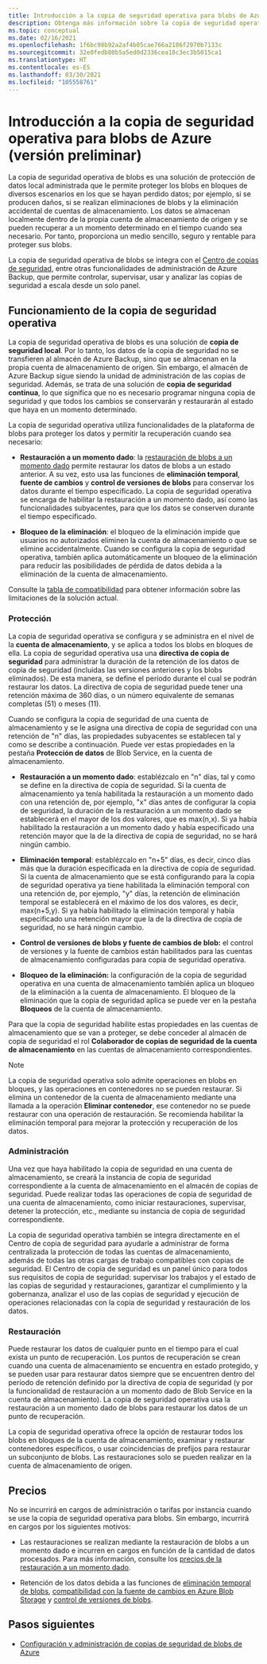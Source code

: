 ```yaml
---
title: Introducción a la copia de seguridad operativa para blobs de Azure
description: Obtenga más información sobre la copia de seguridad operativa para blobs de Azure (versión preliminar).
ms.topic: conceptual
ms.date: 02/16/2021
ms.openlocfilehash: 1f6bc98b92a2af4b05cae766a2186f2970b7133c
ms.sourcegitcommit: 32e0fedb80b5a5ed0d2336cea18c3ec3b5015ca1
ms.translationtype: HT
ms.contentlocale: es-ES
ms.lasthandoff: 03/30/2021
ms.locfileid: "105558761"
---
```

# <a name="overview-of-operational-backup-for-azure-blobs-in-preview"></a>Introducción a la copia de seguridad operativa para blobs de Azure (versión preliminar)

La copia de seguridad operativa de blobs es una solución de protección de datos local administrada que le permite proteger los blobs en bloques de diversos escenarios en los que se hayan perdido datos; por ejemplo, si se producen daños, si se realizan eliminaciones de blobs y la eliminación accidental de cuentas de almacenamiento. Los datos se almacenan localmente dentro de la propia cuenta de almacenamiento de origen y se pueden recuperar a un momento determinado en el tiempo cuando sea necesario. Por tanto, proporciona un medio sencillo, seguro y rentable para proteger sus blobs.

La copia de seguridad operativa de blobs se integra con el [Centro de copias de seguridad](backup-center-overview.md), entre otras funcionalidades de administración de Azure Backup, que permite controlar, supervisar, usar y analizar las copias de seguridad a escala desde un solo panel.

## <a name="how-operational-backup-works"></a>Funcionamiento de la copia de seguridad operativa

La copia de seguridad operativa de blobs es una solución de **copia de seguridad local**. Por lo tanto, los datos de la copia de seguridad no se transfieren al almacén de Azure Backup, sino que se almacenan en la propia cuenta de almacenamiento de origen. Sin embargo, el almacén de Azure Backup sigue siendo la unidad de administración de las copias de seguridad. Además, se trata de una solución de **copia de seguridad continua**, lo que significa que no es necesario programar ninguna copia de seguridad y que todos los cambios se conservarán y restaurarán al estado que haya en un momento determinado.

La copia de seguridad operativa utiliza funcionalidades de la plataforma de blobs para proteger los datos y permitir la recuperación cuando sea necesario:

- **Restauración a un momento dado**: la [restauración de blobs a un momento dado](../storage/blobs/point-in-time-restore-overview.md) permite restaurar los datos de blobs a un estado anterior. A su vez, esto usa las funciones de **eliminación temporal**, **fuente de cambios** y **control de versiones de blobs** para conservar los datos durante el tiempo especificado. La copia de seguridad operativa se encarga de habilitar la restauración a un momento dado, así como las funcionalidades subyacentes, para que los datos se conserven durante el tiempo especificado.

- **Bloqueo de la eliminación**: el bloqueo de la eliminación impide que usuarios no autorizados eliminen la cuenta de almacenamiento o que se elimine accidentalmente. Cuando se configura la copia de seguridad operativa, también aplica automáticamente un bloqueo de la eliminación para reducir las posibilidades de pérdida de datos debida a la eliminación de la cuenta de almacenamiento.

Consulte la [tabla de compatibilidad](blob-backup-support-matrix.md) para obtener información sobre las limitaciones de la solución actual.

### <a name="protection"></a>Protección

La copia de seguridad operativa se configura y se administra en el nivel de la **cuenta de almacenamiento**, y se aplica a todos los blobs en bloques de ella. La copia de seguridad operativa usa una **directiva de copia de seguridad** para administrar la duración de la retención de los datos de copia de seguridad (incluidas las versiones anteriores y los blobs eliminados). De esta manera, se define el período durante el cual se podrán restaurar los datos. La directiva de copia de seguridad puede tener una retención máxima de 360 días, o un número equivalente de semanas completas (51) o meses (11).

Cuando se configura la copia de seguridad de una cuenta de almacenamiento y se le asigna una directiva de copia de seguridad con una retención de "n" días, las propiedades subyacentes se establecen tal y como se describe a continuación. Puede ver estas propiedades en la pestaña **Protección de datos** de Blob Service, en la cuenta de almacenamiento.

- **Restauración a un momento dado**: establézcalo en "n" días, tal y como se define en la directiva de copia de seguridad. Si la cuenta de almacenamiento ya tenía habilitada la restauración a un momento dado con una retención de, por ejemplo, "x" días antes de configurar la copia de seguridad, la duración de la restauración a un momento dado se establecerá en el mayor de los dos valores, que es max(n,x). Si ya había habilitado la restauración a un momento dado y había especificado una retención mayor que la de la directiva de copia de seguridad, no se hará ningún cambio.

- **Eliminación temporal**: establézcalo en "n+5" días, es decir, cinco días más que la duración especificada en la directiva de copia de seguridad. Si la cuenta de almacenamiento que se está configurando para la copia de seguridad operativa ya tiene habilitada la eliminación temporal con una retención de, por ejemplo, "y" días, la retención de eliminación temporal se establecerá en el máximo de los dos valores, es decir, max(n+5,y). Si ya había habilitado la eliminación temporal y había especificado una retención mayor que la de la directiva de copia de seguridad, no se hará ningún cambio.

- **Control de versiones de blobs y fuente de cambios de blob:** el control de versiones y la fuente de cambios están habilitados para las cuentas de almacenamiento configuradas para copia de seguridad operativa.

- **Bloqueo de la eliminación:** la configuración de la copia de seguridad operativa en una cuenta de almacenamiento también aplica un bloqueo de la eliminación a la cuenta de almacenamiento. El bloqueo de la eliminación que la copia de seguridad aplica se puede ver en la pestaña **Bloqueos** de la cuenta de almacenamiento.

Para que la copia de seguridad habilite estas propiedades en las cuentas de almacenamiento que se van a proteger, se debe conceder al almacén de copia de seguridad el rol **Colaborador de copias de seguridad de la cuenta de almacenamiento** en las cuentas de almacenamiento correspondientes.

>[!NOTE]
>La copia de seguridad operativa solo admite operaciones en blobs en bloques, y las operaciones en contenedores no se pueden restaurar. Si elimina un contenedor de la cuenta de almacenamiento mediante una llamada a la operación **Eliminar contenedor**, ese contenedor no se puede restaurar con una operación de restauración. Se recomienda habilitar la eliminación temporal para mejorar la protección y recuperación de los datos.

### <a name="management"></a>Administración

Una vez que haya habilitado la copia de seguridad en una cuenta de almacenamiento, se creará la instancia de copia de seguridad correspondiente a la cuenta de almacenamiento en el almacén de copias de seguridad. Puede realizar todas las operaciones de copia de seguridad de una cuenta de almacenamiento, como iniciar restauraciones, supervisar, detener la protección, etc., mediante su instancia de copia de seguridad correspondiente.

La copia de seguridad operativa también se integra directamente en el Centro de copia de seguridad para ayudarle a administrar de forma centralizada la protección de todas las cuentas de almacenamiento, además de todas las otras cargas de trabajo compatibles con copias de seguridad. El Centro de copia de seguridad es un panel único para todos sus requisitos de copia de seguridad: supervisar los trabajos y el estado de las copias de seguridad y restauraciones, garantizar el cumplimiento y la gobernanza, analizar el uso de las copias de seguridad y ejecución de operaciones relacionadas con la copia de seguridad y restauración de los datos.

### <a name="restore"></a>Restauración

Puede restaurar los datos de cualquier punto en el tiempo para el cual exista un punto de recuperación. Los puntos de recuperación se crean cuando una cuenta de almacenamiento se encuentra en estado protegido, y se pueden usar para restaurar datos siempre que se encuentren dentro del período de retención definido por la directiva de copia de seguridad (y por la funcionalidad de restauración a un momento dado de Blob Service en la cuenta de almacenamiento). La copia de seguridad operativa usa la restauración a un momento dado de blobs para restaurar los datos de un punto de recuperación.

La copia de seguridad operativa ofrece la opción de restaurar todos los blobs en bloques de la cuenta de almacenamiento, examinar y restaurar contenedores específicos, o usar coincidencias de prefijos para restaurar un subconjunto de blobs. Las restauraciones solo se pueden realizar en la cuenta de almacenamiento de origen.

## <a name="pricing"></a>Precios

No se incurrirá en cargos de administración o tarifas por instancia cuando se use la copia de seguridad operativa para blobs. Sin embargo, incurrirá en cargos por los siguientes motivos:

- Las restauraciones se realizan mediante la restauración de blobs a un momento dado e incurren en cargos en función de la cantidad de datos procesados. Para más información, consulte los [precios de la restauración a un momento dado](../storage/blobs/point-in-time-restore-overview.md#pricing-and-billing).

- Retención de los datos debida a las funciones de [eliminación temporal de blobs](../storage/blobs/soft-delete-blob-overview.md), [compatibilidad con la fuente de cambios en Azure Blob Storage](../storage/blobs/storage-blob-change-feed.md) y [control de versiones de blobs](../storage/blobs/versioning-overview.md).

## <a name="next-steps"></a>Pasos siguientes

- [Configuración y administración de copias de seguridad de blobs de Azure](blob-backup-configure-manage.md)